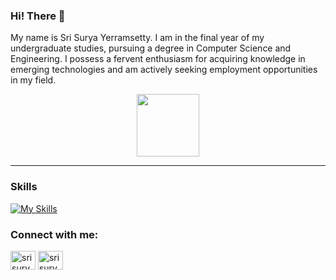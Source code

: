 ### Hi! There 👋
My name is Sri Surya Yerramsetty. I am in the final year of my undergraduate studies, pursuing a degree in Computer Science and Engineering. I possess a fervent enthusiasm for acquiring knowledge in emerging technologies and am actively seeking employment opportunities in my field.
<div id="header" align="center">
  <img src="https://media.giphy.com/media/M9gbBd9nbDrOTu1Mqx/giphy.gif" width="100"/>
</div>

***
### Skills
[![My Skills](https://skillicons.dev/icons?i=html,css,js,ts,mongodb,express,react,nodejs&theme=light)]()

<h3 align="left">Connect with me:</h3>

<p align="left">
<a href="https://www.linkedin.com/in/sri-surya-yerramsetty-dev/" target="_blank"><img align="center" src="https://raw.githubusercontent.com/rahuldkjain/github-profile-readme-generator/master/src/images/icons/Social/linked-in-alt.svg" alt="srisurya" height="30" width="40" /></a>
<a href="https://www.instagram.com/sri_surya_yerramsetty/" target="_blank"><img align="center" src="https://raw.githubusercontent.com/rahuldkjain/github-profile-readme-generator/master/src/images/icons/Social/instagram.svg" alt="srisurya" height="30" width="40" /></a>
</p>


